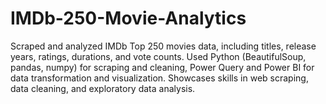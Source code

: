 # IMDb-250-Movie-Analytics
Scraped and analyzed IMDb Top 250 movies data, including titles, release years, ratings, durations, and vote counts. Used Python (BeautifulSoup, pandas, numpy) for scraping and cleaning, Power Query and Power BI for data transformation and visualization. Showcases skills in web scraping, data cleaning, and exploratory data analysis.
